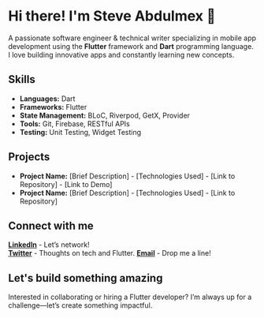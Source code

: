 # Hi there! I'm Steve Abdulmex 👋

A passionate software engineer & technical writer specializing in mobile app development using the **Flutter** framework and **Dart** programming language. I love building innovative apps and constantly learning new concepts.

## Skills

* **Languages:** Dart
* **Frameworks:** Flutter
* **State Management:** BLoC, Riverpod, GetX, Provider
* **Tools:** Git, Firebase, RESTful APIs
* **Testing:** Unit Testing, Widget Testing

## Projects

* **Project Name:** [Brief Description] - [Technologies Used] - [Link to Repository] - [Link to Demo]
* **Project Name:** [Brief Description] - [Technologies Used] - [Link to Repository]

## Connect with me

**[LinkedIn](https://www.linkedin.com/in/steveabdulmexa/)** - Let’s network!  
**[Twitter](https://x.com/BigSteveAbdulmx)** - Thoughts on tech and Flutter.
**[Email](mailto:steveabdulmexa@gmail.com)** - Drop me a line!

## Let's build something amazing
Interested in collaborating or hiring a Flutter developer? I’m always up for a challenge—let’s create something impactful.
